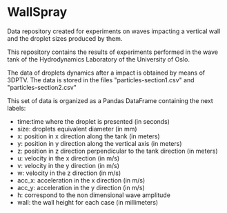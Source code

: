 # WallSpray
Data repository created for experiments on waves impacting a vertical wall and the droplet sizes produced by them.

This repository contains the results of experiments performed in the wave tank of the Hydrodynamics Laboratory of the University of Oslo.

The data of droplets dynamics after a impact is obtained by means of 3DPTV. The data is stored in the files "particles-section1.csv" and "particles-section2.csv"

This set of data is organized as a Pandas DataFrame containing the next labels:

- time:time where the droplet is presented (in seconds)
- size: droplets equivalent diameter (in mm)
- x: position in x direction along the tank (in meters)
- y: position in y direction along the vertical axis (in meters)
- z: position in z direction perpendicular to the tank direction (in meters)
- u: velocity in the x direction (in m/s)
- v: velocity in the y direction (in m/s)
- w: velocity in the z direction (in m/s)
- acc_x: acceleration in the x direction (in m/s)
- acc_y: acceleration in the y direction (in m/s)
- h: correspond to the non dimensional wave amplitude 
- wall: the wall height for each case (in millimeters)
